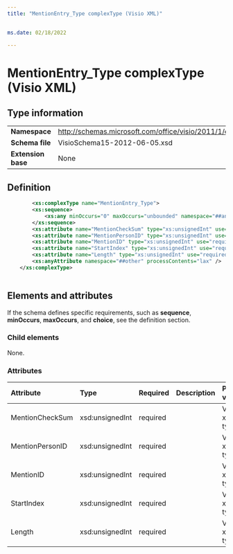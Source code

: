 ```yaml
---
title: "MentionEntry_Type complexType (Visio XML)"
 

ms.date: 02/18/2022

---
```


# MentionEntry_Type complexType (Visio XML)

## Type information

|||
|:-----|:-----|
|**Namespace** <br/> |http://schemas.microsoft.com/office/visio/2011/1/core  <br/> |
|**Schema file** <br/> |VisioSchema15-2012-06-05.xsd  <br/> |
|**Extension base** <br/> |None  <br/> |
   
## Definition

```XML
     	<xs:complexType name="MentionEntry_Type">
		<xs:sequence>
			<xs:any minOccurs="0" maxOccurs="unbounded" namespace="##any" processContents="lax" />
		</xs:sequence>
		<xs:attribute name="MentionCheckSum" type="xs:unsignedInt" use="required" />
		<xs:attribute name="MentionPersonID" type="xs:unsignedInt" use="required" />
		<xs:attribute name="MentionID" type="xs:unsignedInt" use="required" />
		<xs:attribute name="StartIndex" type="xs:unsignedInt" use="required" />
		<xs:attribute name="Length" type="xs:unsignedInt" use="required" />
		<xs:anyAttribute namespace="##other" processContents="lax" />
	</xs:complexType>
      
```

## Elements and attributes

If the schema defines specific requirements, such as **sequence**, **minOccurs**, **maxOccurs**, and **choice**, see the definition section. 
  
### Child elements

None.
  
### Attributes

|**Attribute**|**Type**|**Required**|**Description**|**Possible values**|
|:-----|:-----|:-----|:-----|:-----|
|MentionCheckSum  <br/> |xsd:unsignedInt  <br/> |required  <br/> ||Values of the xsd:unsignedInt type. |
|MentionPersonID  <br/> |xsd:unsignedInt  <br/> |required  <br/> ||Values of the xsd:unsignedInt type. |
|MentionID  <br/> |xsd:unsignedInt  <br/> |required  <br/> ||Values of the xsd:unsignedInt type. |
|StartIndex  <br/> |xsd:unsignedInt  <br/> |required  <br/> ||Values of the xsd:unsignedInt type. |
|Length  <br/> |xsd:unsignedInt  <br/> |required  <br/> ||Values of the xsd:unsignedInt type. |
   

